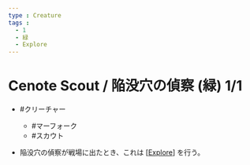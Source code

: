 ```yaml
---
type : Creature
tags : 
  - 1
  - 緑
  - Explore
---
```

# Cenote Scout / 陥没穴の偵察 (緑) 1/1

* #クリーチャー
  * #マーフォーク
  * #スカウト

* 陥没穴の偵察が戦場に出たとき、これは [[Explore]] を行う。


[//begin]: # "Autogenerated link references for markdown compatibility"
[Explore]: ../../KeywordAbilities/Explore.md "Explore / 探検"
[//end]: # "Autogenerated link references"
